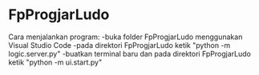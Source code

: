 # FpProgjarLudo
Cara menjalankan program:
-buka folder FpProgjarLudo menggunakan Visual Studio Code
-pada direktori FpProgjarLudo ketik
"python -m logic.server.py"
-buatkan terminal baru dan pada direktori FpProgjarLudo ketik
"python -m ui.start.py"
